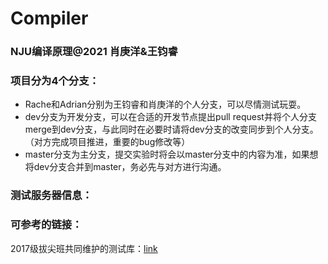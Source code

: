 # Compiler
### NJU编译原理@2021 肖庚洋&王钧睿



### 项目分为4个分支：

- Rache和Adrian分别为王钧睿和肖庚洋的个人分支，可以尽情测试玩耍。
- dev分支为开发分支，可以在合适的开发节点提出pull request并将个人分支merge到dev分支，与此同时在必要时请将dev分支的改变同步到个人分支。（对方完成项目推进，重要的bug修改等）
- master分支为主分支，提交实验时将会以master分支中的内容为准，如果想将dev分支合并到master，务必先与对方进行沟通。



### 测试服务器信息：



### 可参考的链接：

2017级拔尖班共同维护的测试库：[link](https://github.com/massimodong/compilers-tests)

